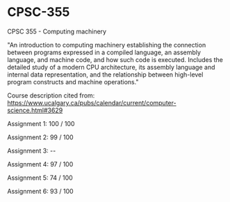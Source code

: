 # CPSC-355
CPSC 355 - Computing machinery

"An introduction to computing machinery establishing the connection between programs expressed in a compiled language, an assembly language, and machine code, and how such code is executed. Includes the detailed study of a modern CPU architecture, its assembly language and internal data representation, and the relationship between high-level program constructs and machine operations."

Course description cited from: https://www.ucalgary.ca/pubs/calendar/current/computer-science.html#3629

Assignment 1: 100 / 100

Assignment 2: 99 / 100

Assignment 3: --

Assignment 4: 97 / 100

Assignment 5: 74 / 100

Assignment 6: 93 / 100
